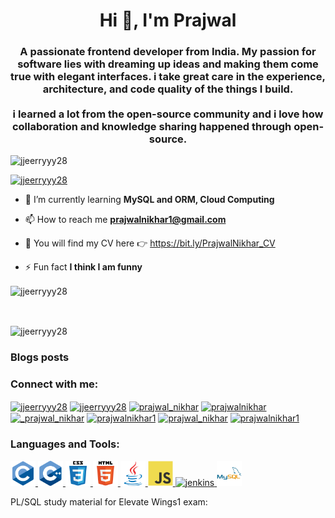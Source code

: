 <h1 align="center">Hi 👋, I'm Prajwal</h1>
<h3 align="center">A passionate frontend developer from India. My passion for software lies with dreaming up ideas and making them come true with elegant interfaces. i take great care in the experience, architecture, and code quality of the things I build.<br><br> i learned a lot from the open-source community and i love how collaboration and knowledge sharing happened through open-source.</h3>

<p align="left"> <img src="https://komarev.com/ghpvc/?username=jjeerryyy28&label=Profile%20views&color=0e75b6&style=flat" alt="jjeerryyy28" /> </p>

<p align="left"> <a href="https://github.com/ryo-ma/github-profile-trophy"><img src="https://github-profile-trophy.vercel.app/?username=jjeerryyy28" alt="jjeerryyy28" /></a> </p>

- 🌱 I’m currently learning **MySQL and ORM, Cloud Computing**

- 📫 How to reach me **prajwalnikhar1@gmail.com**

- 📄 You will find my CV here 👉 https://bit.ly/PrajwalNikhar_CV 

- ⚡ Fun fact **I think I am funny**

<p><img align="center" src="https://github-readme-stats.vercel.app/api/top-langs?username=jjeerryyy28&show_icons=true&locale=en&layout=compact" alt="jjeerryyy28" /></p>
<br>
<p><img align="center" src="https://github-readme-streak-stats.herokuapp.com/?user=jjeerryyy28&" alt="jjeerryyy28" /></p>

### Blogs posts
<!-- BLOG-POST-LIST:START -->
<!-- BLOG-POST-LIST:END -->

<h3 align="left">Connect with me:</h3>
<p align="left">
<a href="https://codepen.io/jjeerryyy28" target="blank"><img align="center" src="https://raw.githubusercontent.com/rahuldkjain/github-profile-readme-generator/master/src/images/icons/Social/codepen.svg" alt="jjeerryyy28" height="30" width="40" /></a>
<a href="https://dev.to/jjeerryyy28" target="blank"><img align="center" src="https://raw.githubusercontent.com/rahuldkjain/github-profile-readme-generator/master/src/images/icons/Social/devto.svg" alt="jjeerryyy28" height="30" width="40" /></a>
<a href="https://leetcode.com/prajwal_nikhar/" target="blank"><image align="center" src="https://github.com/jjeerryyy28/HTML/blob/main/image-removebg-preview.png" alt="prajwal_nikhar" height="30" width="70"/></a>
<a href="https://linkedin.com/in/prajwalnikhar" target="blank"><img align="center" src="https://raw.githubusercontent.com/rahuldkjain/github-profile-readme-generator/master/src/images/icons/Social/linked-in-alt.svg" alt="prajwalnikhar" height="30" width="40" /></a>
<a href="https://instagram.com/_prajwal_nikhar" target="blank"><img align="center" src="https://raw.githubusercontent.com/rahuldkjain/github-profile-readme-generator/master/src/images/icons/Social/instagram.svg" alt="_prajwal_nikhar" height="30" width="40" /></a>
<a href="https://www.hackerrank.com/prajwalnikhar1" target="blank"><img align="center" src="https://raw.githubusercontent.com/rahuldkjain/github-profile-readme-generator/master/src/images/icons/Social/hackerrank.svg" alt="prajwalnikhar1" height="30" width="40" /></a>
<a href="https://www.leetcode.com/prajwal_nikhar" target="blank"><img align="center" src="https://raw.githubusercontent.com/rahuldkjain/github-profile-readme-generator/master/src/images/icons/Social/leet-code.svg" alt="prajwal_nikhar" height="30" width="40" /></a>
<a href="https://auth.geeksforgeeks.org/user/prajwalnikhar1" target="blank"><img align="center" src="https://raw.githubusercontent.com/rahuldkjain/github-profile-readme-generator/master/src/images/icons/Social/geeks-for-geeks.svg" alt="prajwalnikhar1" height="30" width="40" /></a>
</p>

<h3 align="left">Languages and Tools:</h3>
<p align="left"> <a href="https://www.cprogramming.com/" target="_blank" rel="noreferrer"> <img src="https://raw.githubusercontent.com/devicons/devicon/master/icons/c/c-original.svg" alt="c" width="40" height="40"/> </a> <a href="https://www.w3schools.com/cpp/" target="_blank" rel="noreferrer"> <img src="https://raw.githubusercontent.com/devicons/devicon/master/icons/cplusplus/cplusplus-original.svg" alt="cplusplus" width="40" height="40"/> </a> <a href="https://www.w3schools.com/css/" target="_blank" rel="noreferrer"> <img src="https://raw.githubusercontent.com/devicons/devicon/master/icons/css3/css3-original-wordmark.svg" alt="css3" width="40" height="40"/> </a> <a href="https://www.w3.org/html/" target="_blank" rel="noreferrer"> <img src="https://raw.githubusercontent.com/devicons/devicon/master/icons/html5/html5-original-wordmark.svg" alt="html5" width="40" height="40"/> </a> <a href="https://www.java.com" target="_blank" rel="noreferrer"> <img src="https://raw.githubusercontent.com/devicons/devicon/master/icons/java/java-original.svg" alt="java" width="40" height="40"/> </a> <a href="https://developer.mozilla.org/en-US/docs/Web/JavaScript" target="_blank" rel="noreferrer"> <img src="https://raw.githubusercontent.com/devicons/devicon/master/icons/javascript/javascript-original.svg" alt="javascript" width="40" height="40"/> </a> <a href="https://www.jenkins.io" target="_blank" rel="noreferrer"> <img src="https://www.vectorlogo.zone/logos/jenkins/jenkins-icon.svg" alt="jenkins" width="40" height="40"/> </a> <a href="https://www.mysql.com/" target="_blank" rel="noreferrer"> <img src="https://raw.githubusercontent.com/devicons/devicon/master/icons/mysql/mysql-original-wordmark.svg" alt="mysql" width="40" height="40"/> </a> </p>

<!-- <h3 align="left">Support:</h3>
<p><a href="https://ko-fi.com/prajwalnikhar"> <img align="left" src="https://cdn.ko-fi.com/cdn/kofi3.png?v=3" height="50" width="210" alt="prajwalnikhar" /></a></p><br><br> -->


PL/SQL study material for Elevate Wings1 exam:
<p align="left"> <a href="topmate.io/prajwal_nikhar?utm_source=topmate&utm_medium=popup&utm_campaign=SocialProfile" target="_blank" rel="noreferrer">
